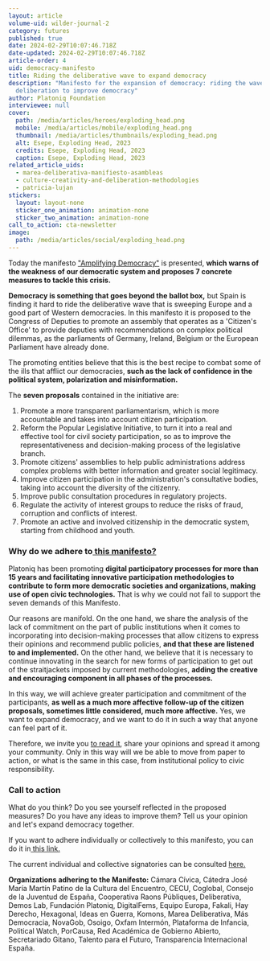 ```yaml
---
layout: article
volume-uid: wilder-journal-2
category: futures
published: true
date: 2024-02-29T10:07:46.718Z
date-updated: 2024-02-29T10:07:46.718Z
article-order: 4
uid: democracy-manifesto
title: Riding the deliberative wave to expand democracy
description: "Manifesto for the expansion of democracy: riding the wave of
  deliberation to improve democracy"
author: Platoniq Foundation
interviewee: null
cover:
  path: /media/articles/heroes/exploding_head.png
  mobile: /media/articles/mobile/exploding_head.png
  thumbnail: /media/articles/thumbnails/exploding_head.png
  alt: Esepe, Exploding Head, 2023
  credits: Esepe, Exploding Head, 2023
  caption: Esepe, Exploding Head, 2023
related_article_uids:
  - marea-deliberativa-manifiesto-asambleas
  - culture-creativity-and-deliberation-methodologies
  - patricia-lujan
stickers:
  layout: layout-none
  sticker_one_animation: animation-none
  sticker_two_animation: animation-none
call_to_action: cta-newsletter
image:
  path: /media/articles/social/exploding_head.png
---
```

Today the manifesto ["Amplifying Democracy"](https://ampliandodemocracia.org/manifiesto-por-la-ampliacion-de-la-democracia/) is presented, **which warns of the weakness of our democratic system and proposes 7 concrete measures to tackle this crisis.**

**Democracy is something that goes beyond the ballot box,** but Spain is finding it hard to ride the deliberative wave that is sweeping Europe and a good part of Western democracies. In this manifesto it is proposed to the Congress of Deputies to promote an assembly that operates as a 'Citizen's Office' to provide deputies with recommendations on complex political dilemmas, as the parliaments of Germany, Ireland, Belgium or the European Parliament have already done.

The promoting entities believe that this is the best recipe to combat some of the ills that afflict our democracies, **such as the lack of confidence in the political system, polarization and misinformation.**

The **seven proposals** contained in the initiative are:

1. Promote a more transparent parliamentarism, which is more accountable and takes into account citizen participation.
2. Reform the Popular Legislative Initiative, to turn it into a real and effective tool for civil society participation, so as to improve the representativeness and decision-making process of the legislative branch.
3. Promote citizens' assemblies to help public administrations address complex problems with better information and greater social legitimacy.
4. Improve citizen participation in the administration's consultative bodies, taking into account the diversity of the citizenry.
5. Improve public consultation procedures in regulatory projects.
6. Regulate the activity of interest groups to reduce the risks of fraud, corruption and conflicts of interest.
7. Promote an active and involved citizenship in the democratic system, starting from childhood and youth.

### **Why do we adhere to[ this manifesto?](https://ampliandodemocracia.org/manifiesto-por-la-ampliacion-de-la-democracia/)**

Platoniq has been promoting **digital participatory processes for more than 15 years and facilitating innovative participation methodologies to contribute to form more democratic societies and organizations, making use of open civic technologies.** That is why we could not fail to support the seven demands of this Manifesto.

Our reasons are manifold. On the one hand, we share the analysis of the lack of commitment on the part of public institutions when it comes to incorporating into decision-making processes that allow citizens to express their opinions and recommend public policies, **and that these are listened to and implemented.** On the other hand, we believe that it is necessary to continue innovating in the search for new forms of participation to get out of the straitjackets imposed by current methodologies, **adding the creative and encouraging component in all phases of the processes.**

In this way, we will achieve greater participation and commitment of the participants, **as well as a much more affective follow-up of the citizen proposals, sometimes little considered, much more affective.** Yes, we want to expand democracy, and we want to do it in such a way that anyone can feel part of it. 

Therefore, we invite you [to read it](https://ampliandodemocracia.org/manifiesto-por-la-ampliacion-de-la-democracia/), share your opinions and spread it among your community. Only in this way will we be able to move from paper to action, or what is the same in this case, from institutional policy to civic responsibility.

### Call to action

What do you think? Do you see yourself reflected in the proposed measures? Do you have any ideas to improve them? Tell us your opinion and let's expand democracy together.

If you want to adhere individually or collectively to this manifesto, you can do it in[ this link.](https://ampliandodemocracia.org/manifiesto-por-la-ampliacion-de-la-democracia/)

The current individual and collective signatories can be consulted [here.](https://docs.google.com/document/d/1bthN4p7DxwiUms6gUQ4V4AvGnWUqn17m/edit?rtpof=true&sd=true)

**Organizations adhering to the Manifesto:** Cámara Cívica, Cátedra José María Martín Patino de la Cultura del Encuentro, CECU, Coglobal, Consejo de la Juventud de España, Cooperativa Raons Públiques, Deliberativa, Demos Lab, Fundación Platoniq, DigitalFems, Equipo Europa, Fakali, Hay Derecho, Hexagonal, Ideas en Guerra, Komons, Marea Deliberativa, Más Democracia, NovaGob, Osoigo, Oxfam Intermón, Plataforma de Infancia, Political Watch, PorCausa, Red Académica de Gobierno Abierto, Secretariado Gitano, Talento para el Futuro, Transparencia Internacional España.
